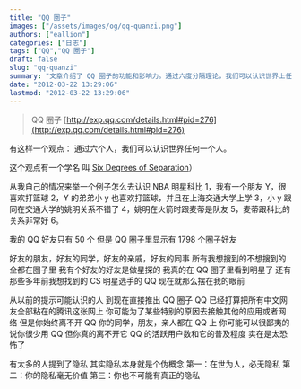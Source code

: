 ```yaml
---
title: "QQ 圈子"
images: ["/assets/images/og/qq-quanzi.png"]
authors: ["eallion"]
categories: ["日志"]
tags: ["QQ","QQ 圈子"]
draft: false
slug: "qq-quanzi"
summary: "文章介绍了 QQ 圈子的功能和影响力。通过六度分隔理论，我们可以认识世界上任何一个人。作者以自己认识科比为例，展示了 QQ 圈子中朋友关系的连结。他发现在自己 50 个好友中，却有 1798 个圈子好友，包括朋友的亲戚、同学和同事等。作者还提到，在 QQ 圈子里可以找到明星和其他感兴趣的人，并强调了 QQ 对于用户来说是不可或缺的应用程序。最后，文章讨论了隐私问题，并指出隐私本身是虚假概念。"
date: "2012-03-22 13:29:06"
lastmod: "2012-03-22 13:29:06"
---
```


> QQ 圈子 [http://exp.qq.com/details.html#pid=276](http://exp.qq.com/details.html#pid=276)

有这样一个观点：
通过六个人，我们可以认识世界任何一个人。

这个观点有一个学名
叫 [Six Degrees of Separation](http://baike.baidu.com/view/578747.htm)）

从我自己的情况来举一个例子怎么去认识 NBA 明星科比
1，我有一个朋友 Y，很喜欢打篮球
2，Y 的弟弟小 y 也喜欢打篮球，并且在上海交通大学上学
3，小 y 跟同在交通大学的姚明关系不错了
4，姚明在火箭时跟麦蒂是队友
5，麦蒂跟科比的关系非常好
6。

我的 QQ 好友只有 50 个
但是 QQ 圈子里显示有 1798 个圈子好友

好友的朋友，好友的同学，好友的亲戚，好友的同事
所有我想搜到的不想搜到的
全都在圈子里
我有个好友的好友是做星探的
我真的在 QQ 圈子里看到明星了
还有那些多年前我想找到的 CS 明星选手的 QQ 现在就那么摆在我的眼前

从以前的提示可能认识的人
到现在直接推出 QQ 圈子
QQ 已经打算把所有中文网友全部粘在的腾讯这张网上
你可能为了某些特别的原因去接触其他的应用或者网络
但是你始终离不开 QQ
你的同学，朋友，亲人都在 QQ 上
你可能可以很鄙夷的说你很少用 QQ
但你真的离不开它
QQ 的活跃用户数和它的普及程度
实在是太恐怖了

有太多的人提到了隐私
其实隐私本身就是个伪概念
第一：在世为人，必无隐私
第二：你的隐私毫无价值
第三：你也不可能有真正的隐私
